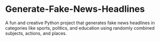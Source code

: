 # Generate-Fake-News-Headlines
A fun and creative Python project that generates fake news headlines in categories like sports, politics, and education using randomly combined subjects, actions, and places.
